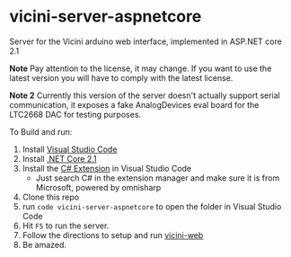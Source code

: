 # vicini-server-aspnetcore
Server for the Vicini arduino web interface, implemented in ASP.NET core 2.1

**Note** Pay attention to the license, it may change. If you want to use the latest version you will have to comply with the latest license.

**Note 2** Currently this version of the server doesn't actually support serial communication, it exposes a fake AnalogDevices eval board for the LTC2668 DAC for testing purposes. 

To Build and run:
1. Install [Visual Studio Code](https://code.visualstudio.com/download)
2. Install [.NET Core 2.1](https://www.microsoft.com/net/download/dotnet-core/2.1)
3. Install the [C# Extension](https://marketplace.visualstudio.com/items?itemName=ms-vscode.csharp) in Visual Studio Code
   * Just search C# in the extension manager and make sure it is from Microsoft, powered by omnisharp
4. Clone this repo
5. run `code vicini-server-aspnetcore` to open the folder in Visual Studio Code
6. Hit `F5` to run the server.
7. Follow the directions to setup and run [vicini-web](https://github.com/gregoryjjb/vicini-web)
8. Be amazed.
